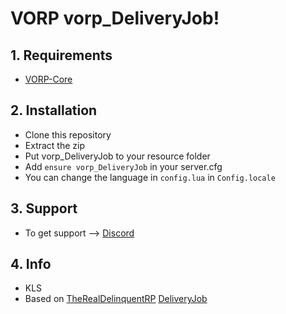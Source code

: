 # VORP vorp_DeliveryJob!

## 1. Requirements

- [VORP-Core](https://github.com/VORPCORE/VORP-Core)

## 2. Installation

- Clone this repository
- Extract the zip
- Put vorp_DeliveryJob to your resource folder
- Add ```ensure vorp_DeliveryJob``` in your server.cfg
- You can change the language in ```config.lua``` in ```Config.locale```


## 3. Support
- To get support --> [Discord](http://discord.vorpcore.com/)

## 4. Info
- KLS
- Based on [TheRealDelinquentRP](https://github.com/TheRealDelinquentRP) [DeliveryJob](https://github.com/TheRealDelinquentRP/redemrp_Deliveryjob)
